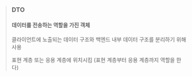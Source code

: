 > ### DTO
> #### 데이터를 전송하는 역할을 가진 객체
>
> 클라이언트에 노출되는 데이터 구조와 백엔드 내부 데이터 구조를 분리하기 위해 사용
>
> 표현 계층 또는 응용 계층에 위치시킴 (표현 계층부터 응용 계층까지 역할을 한다)
